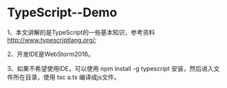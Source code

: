 # TypeScript--Demo

 1、本文讲解的是TypeScript的一些基本知识，参考资料 http://www.typescriptlang.org/;
 
 2、开发IDE是WebStorm2016。
 
 3、如果不希望使用IDE，可以使用 npm install -g typescript 安装，然后进入文件所在目录，使用 tsc a.ts 编译成js文件。
